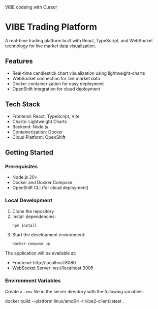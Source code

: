VIBE codeing with Cursor

# VIBE Trading Platform

A real-time trading platform built with React, TypeScript, and WebSocket technology for live market data visualization.

## Features

- Real-time candlestick chart visualization using lightweight-charts
- WebSocket connection for live market data
- Docker containerization for easy deployment
- OpenShift integration for cloud deployment

## Tech Stack

- Frontend: React, TypeScript, Vite
- Charts: Lightweight Charts
- Backend: Node.js
- Containerization: Docker
- Cloud Platform: OpenShift

## Getting Started

### Prerequisites

- Node.js 20+
- Docker and Docker Compose
- OpenShift CLI (for cloud deployment)

### Local Development

1. Clone the repository
2. Install dependencies:
   ```bash
   npm install
   ```
3. Start the development environment:
   ```bash
   docker-compose up
   ```

The application will be available at:

- Frontend: http://localhost:8080
- WebSocket Server: ws://localhost:3005

### Environment Variables

Create a `.env` file in the server directory with the following variables:

docker build --platform linux/amd64 -t vibe2-client:latest .  

